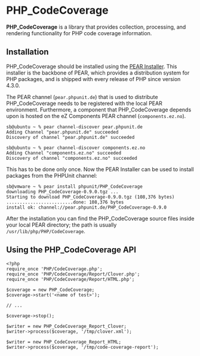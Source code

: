 PHP_CodeCoverage
================

**PHP_CodeCoverage** is a library that provides collection, processing, and rendering functionality for PHP code coverage information.

Installation
------------

PHP_CodeCoverage should be installed using the [PEAR Installer](http://pear.php.net/). This installer is the backbone of PEAR, which provides a distribution system for PHP packages, and is shipped with every release of PHP since version 4.3.0.

The PEAR channel (`pear.phpunit.de`) that is used to distribute PHP_CodeCoverage needs to be registered with the local PEAR environment. Furthermore, a component that PHP_CodeCoverage depends upon is hosted on the eZ Components PEAR channel (`components.ez.no`).

    sb@ubuntu ~ % pear channel-discover pear.phpunit.de
    Adding Channel "pear.phpunit.de" succeeded
    Discovery of channel "pear.phpunit.de" succeeded

    sb@ubuntu ~ % pear channel-discover components.ez.no
    Adding Channel "components.ez.no" succeeded
    Discovery of channel "components.ez.no" succeeded

This has to be done only once. Now the PEAR Installer can be used to install packages from the PHPUnit channel:

    sb@vmware ~ % pear install phpunit/PHP_CodeCoverage
    downloading PHP_CodeCoverage-0.9.0.tgz ...
    Starting to download PHP_CodeCoverage-0.9.0.tgz (108,376 bytes)
    .........................done: 108,376 bytes
    install ok: channel://pear.phpunit.de/PHP_CodeCoverage-0.9.0

After the installation you can find the PHP_CodeCoverage source files inside your local PEAR directory; the path is usually `/usr/lib/php/PHP/CodeCoverage`.

Using the PHP_CodeCoverage API
------------------------------

    <?php
    require_once 'PHP/CodeCoverage.php';
    require_once 'PHP/CodeCoverage/Report/Clover.php';
    require_once 'PHP/CodeCoverage/Report/HTML.php';

    $coverage = new PHP_CodeCoverage;
    $coverage->start('<name of test>');

    // ...

    $coverage->stop();

    $writer = new PHP_CodeCoverage_Report_Clover;
    $writer->process($coverage, '/tmp/clover.xml');

    $writer = new PHP_CodeCoverage_Report_HTML;
    $writer->process($coverage, '/tmp/code-coverage-report');

